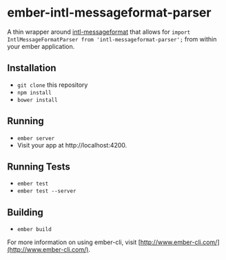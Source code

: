 # ember-intl-messageformat-parser

A thin wrapper around [intl-messageformat](https://github.com/yahoo/intl-messageformat-parser) that allows for `import IntlMessageFormatParser from 'intl-messageformat-parser';` from within your ember application.

## Installation

* `git clone` this repository
* `npm install`
* `bower install`

## Running

* `ember server`
* Visit your app at http://localhost:4200.

## Running Tests

* `ember test`
* `ember test --server`

## Building

* `ember build`

For more information on using ember-cli, visit [http://www.ember-cli.com/](http://www.ember-cli.com/).
